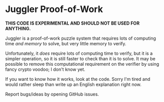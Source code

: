 Juggler Proof-of-Work
=======================

**THIS CODE IS EXPERIMENTAL AND SHOULD NOT BE USED FOR ANYTHING.**

Juggler is a proof-of-work puzzle system that requires lots of computing time
*and memory* to solve, but very little memory to verify.

Unfortunately, it *does* require lots of computing time to verify, but it is
a simpler operation, so it is still faster to check than it is to solve. It may
be possible to remove this computational requirement on the verifier by using
fancy crypto voodoo; I don't know yet.

If you want to know how it works, look at the code. Sorry I'm tired and would
rather sleep than write up an English explanation right now.

Report bugs/ideas by opening GitHub issues.
